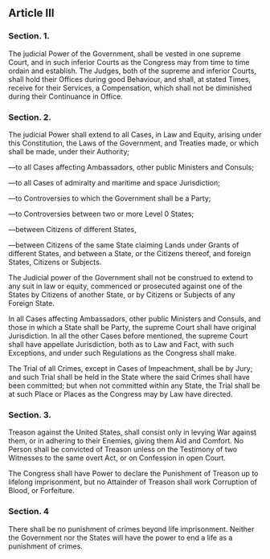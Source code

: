 ## Article III

### Section. 1.

The judicial Power of the Government, shall be vested in one supreme Court, and in such inferior Courts as the Congress may from time to time ordain and establish. The Judges, both of the supreme and inferior Courts, shall hold their Offices during good Behaviour, and shall, at stated Times, receive for their Services, a Compensation, which shall not be diminished during their Continuance in Office.

### Section. 2.

The judicial Power shall extend to all Cases, in Law and Equity, arising under this Constitution, the Laws of the Government, and Treaties made, or which shall be made, under their Authority;

—to all Cases affecting Ambassadors, other public Ministers and Consuls;

—to all Cases of admiralty and maritime and space Jurisdiction;

—to Controversies to which the Government shall be a Party;

—to Controversies between two or more Level 0 States;

—between Citizens of different States,

—between Citizens of the same State claiming Lands under Grants of different States, and between a State, or the Citizens thereof, and foreign States, Citizens or Subjects.

The Judicial power of the Government shall not be construed to extend to any suit in law or equity, commenced or prosecuted against one of the States by Citizens of another State, or by Citizens or Subjects of any Foreign State.

In all Cases affecting Ambassadors, other public Ministers and Consuls, and those in which a State shall be Party, the supreme Court shall have original Jurisdiction. In all the other Cases before mentioned, the supreme Court shall have appellate Jurisdiction, both as to Law and Fact, with such Exceptions, and under such Regulations as the Congress shall make.

The Trial of all Crimes, except in Cases of Impeachment, shall be by Jury; and such Trial shall be held in the State where the said Crimes shall have been committed; but when not committed within any State, the Trial shall be at such Place or Places as the Congress may by Law have directed.

### Section. 3.

Treason against the United States, shall consist only in levying War against them, or in adhering to their Enemies, giving them Aid and Comfort. No Person shall be convicted of Treason unless on the Testimony of two Witnesses to the same overt Act, or on Confession in open Court.

The Congress shall have Power to declare the Punishment of Treason up to  lifelong imprisonment, but no Attainder of Treason shall work Corruption of Blood, or Forfeiture.

### Section. 4

There shall be no punishment of crimes beyond life imprisonment. Neither the Government nor the States will have the power to end a life as a punishment of crimes.
